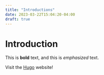 ```yaml
---
title: "Introductions"
date: 2023-03-22T15:04:20-04:00
draft: true
---
```


# Introduction

This is **bold** text, and this is *emphasized* text.

Visit the [Hugo](https://gohugo.io) website!